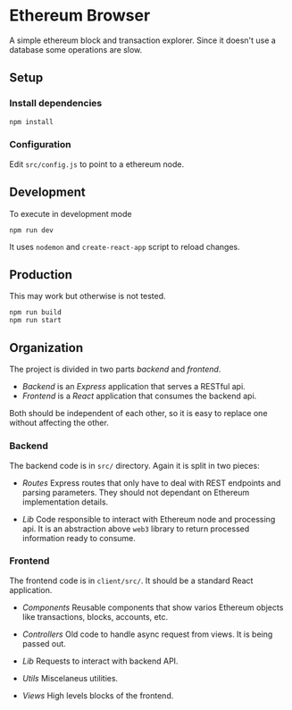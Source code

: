 # Ethereum Browser

A simple ethereum block and transaction explorer.
Since it doesn't use a database some operations
are slow.

## Setup

### Install dependencies

```sh
npm install
```

### Configuration

Edit `src/config.js` to point to a ethereum node.

## Development

To execute in development mode

```
npm run dev
```

It uses `nodemon` and `create-react-app` script to
reload changes.

## Production

This may work but otherwise is not tested.

```
npm run build
npm run start
```

## Organization

The project is divided in two parts _backend_ and _frontend_.

*   _Backend_ is an _Express_ application that serves a RESTful api.
*   _Frontend_ is a _React_ application that consumes the backend api.

Both should be independent of each other, so it is easy to replace
one without affecting the other.

### Backend

The backend code is in `src/` directory. Again it is split in
two pieces:

*   _Routes_ Express routes that only have to deal with REST
    endpoints and parsing parameters. They should not dependant on
    Ethereum implementation details.

*   _Lib_ Code responsible to interact with Ethereum node and
    processing api. It is an abstraction above `web3` library
    to return processed information ready to consume.

### Frontend

The frontend code is in `client/src/`. It should be a standard
React application.

*   _Components_ Reusable components that show varios
    Ethereum objects like transactions, blocks, accounts, etc.

*   _Controllers_ Old code to handle async request from views.
    It is being passed out.

*   _Lib_ Requests to interact with backend API.

*   _Utils_ Miscelaneus utilities.

*   _Views_ High levels blocks of the frontend.

